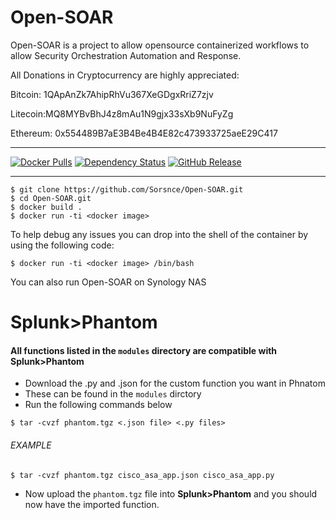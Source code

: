 # Open-SOAR
Open-SOAR is a project to allow opensource containerized workflows to allow Security Orchestration Automation and Response. 

All Donations in Cryptocurrency are highly appreciated:

Bitcoin: 1QApAnZk7AhipRhVu367XeGDgxRriZ7zjv

Litecoin:MQ8MYBvBhJ4z8mAu1N9gjx33sXb9NuFyZg

Ethereum: 0x554489B7aE3B4Be4B4E82c473933725aeE29C417

---

[![Docker Pulls](https://img.shields.io/docker/pulls/sorsnce/open-soar.svg)](https://hub.docker.com/r/sorsnce/open-soar)
[![Dependency Status](https://img.shields.io/librariesio/release/github/sorsnce/open-soar)](https://github.com/Sorsnce/Open-SOAR/network/dependencies)
[![GitHub Release](https://img.shields.io/github/v/tag/sorsnce/open-soar)](https://github.com/sorsnce/Open-SOAR/releases/latest)


---

```
$ git clone https://github.com/Sorsnce/Open-SOAR.git
$ cd Open-SOAR.git
$ docker build .
$ docker run -ti <docker image>
```
To help debug any issues you can drop into the shell of the container by using the following code:
```
$ docker run -ti <docker image> /bin/bash
```  
You can also run Open-SOAR on Synology NAS


# Splunk>Phantom
#### All functions listed in the `modules` directory are compatible with Splunk>Phantom
* Download the .py and .json for the custom function you want in Phnatom
* These can be found in the `modules` dirctory
* Run the following commands below
```
$ tar -cvzf phantom.tgz <.json file> <.py files>
```
###### EXAMPLE
```
$ tar -cvzf phantom.tgz cisco_asa_app.json cisco_asa_app.py
```

* Now upload the `phantom.tgz` file into **Splunk>Phantom** and you should now have the imported function.
